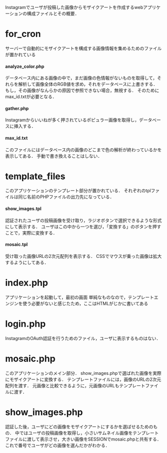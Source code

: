 Instagramでユーザが投稿した画像からモザイクアートを作成するwebアプリケーションの構成ファイルとその概要．

# for_cron
サーバーで自動的にモザイクアートを構成する画像情報を集めるためのファイルが置かれている

#### analyze_color.php
データベース内にある画像の中で，まだ画像の色情報がないものを取得して，それらを解析して画像全体のRGB値を求め，それをデータベースに上書きする．
もし，その画像がなんらかの原因で参照できない場合，無視する．
そのためにmax_id.txtが必要となる．

#### gather.php
Instagramからいいねが多く押されているポピュラー画像を取得し，データベースに挿入する．

#### max_id.txt
このファイルにはデータベース内の画像のどこまで色の解析が終わっているかを表示してある．
手動で書き換えることはしない．

# template_files
このアプリケーションのテンプレート部分が置かれている．
それぞれのtplファイルは同じ名前のPHPファイルの出力先になっている．

#### show_images.tpl
認証されたユーザの投稿画像を受け取り，ラジオボタンで選択できるような形式にして表示する．
ユーザはこの中から一つを選び，「変換する」のボタンを押すことで，実際に変換する．

#### mosaic.tpl
受け取った画像URLの2次元配列を表示する．
CSSでマウスが乗った画像は拡大するようにしてある．


# index.php
アプリケーションを起動して，最初の画面
単純なものなので，テンプレートエンジンを使う必要がないと感じたため，ここはHTMLがじかに書いてある

# login.php
InstagramのOAuth認証を行うためのファイル，ユーザに表示するものはない．

# mosaic.php
このアプリケーションのメイン部分．
show_images.phpで選ばれた画像を実際にモザイクアートに変換する．
テンプレートファイルには，画像のURLの2次元配列を渡す．
元画像と比較できるように，元画像のURLもテンプレートファイルに渡す．

# show_images.php
認証した後，ユーザにどの画像をモザイクアートにするかを選ばせるためのもの．
中ではユーザの投稿画像を取得し，小さいサムネイル画像をテンプレートファイルに渡して表示させ，大きい画像をSESSIONでmosaic.phpと共有する．
これで番号でユーザがどの画像を選んだかがわかる．
